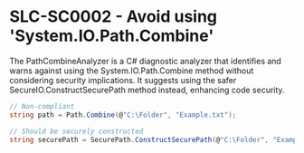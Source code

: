 # SLC-SC0002 - Avoid using 'System.IO.Path.Combine'

The PathCombineAnalyzer is a C# diagnostic analyzer that identifies and warns against using the System.IO.Path.Combine method without considering security implications. 
It suggests using the safer SecureIO.ConstructSecurePath method instead, enhancing code security.

````csharp
// Non-compliant
string path = Path.Combine(@"C:\Folder", "Example.txt");

// Should be securely constructed
string securePath = SecurePath.ConstructSecurePath(@"C:\Folder", "Example.txt");
````

